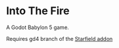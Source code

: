 # Into The Fire
A Godot Babylon 5 game.

Requires gd4 branch of the [Starfield addon](https://gitlab.com/croxis/starfield)
